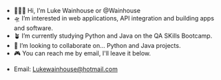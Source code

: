 - :cactus::uk: Hi, I’m Luke Wainhouse or @Wainhouse
- :flying_saucer: I’m interested in web applications, API integration and building apps and software. 
- :potted_plant: I’m currently studying Python and Java on the QA SKills Bootcamp.
- :t-rex: I’m looking to collaborate on... Python and Java projects.
- :video_game: You can reach me by email, I'll leave it below.

<!---
Wainhouse/Wainhouse is a ✨ special ✨ repository because its `README.md` (this file) appears on your GitHub profile.
You can click the Preview link to take a look at your changes.
--->
 - Email: Lukewainhouse@hotmail.com
